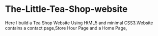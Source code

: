 # The-Little-Tea-Shop-website
Here I build a Tea Shop Website Using HtML5 and minimal CSS3.Website contains a contact page,Store Hour Page and a Home Page,
